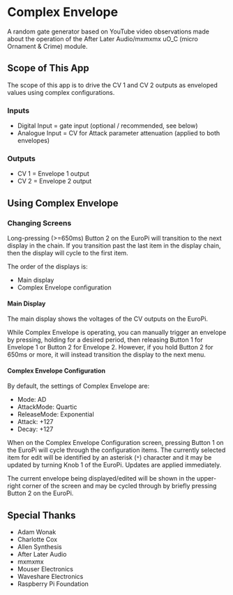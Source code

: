 # Complex Envelope

A random gate generator based on YouTube video observations made about the operation of the After Later Audio/mxmxmx uO_C (micro Ornament & Crime) module.

## Scope of This App

The scope of this app is to drive the CV 1 and CV 2 outputs as enveloped values using complex configurations.

### Inputs

- Digital Input = gate input (optional / recommended, see below)
- Analogue Input = CV for Attack parameter attenuation (applied to both envelopes)

### Outputs

- CV 1 = Envelope 1 output
- CV 2 = Envelope 2 output

## Using Complex Envelope

### Changing Screens

Long-pressing (>=650ms) Button 2 on the EuroPi will transition to the next display in the chain. If you transition past the last item in the display chain, then the display will cycle to the first item.

The order of the displays is:
- Main display
- Complex Envelope configuration

#### Main Display

The main display shows the voltages of the CV outputs on the EuroPi.

While Complex Envelope is operating, you can manually trigger an envelope by pressing, holding for a desired period, then releasing Button 1 for Envelope 1 or Button 2 for Envelope 2. However, if you hold Button 2 for 650ms or more, it will instead transition the display to the next menu.

#### Complex Envelope Configuration

By default, the settings of Complex Envelope are:

- Mode: AD
- AttackMode: Quartic
- ReleaseMode: Exponential
- Attack: +127
- Decay: +127

When on the Complex Envelope Configuration screen, pressing Button 1 on the EuroPi will cycle through the configuration items. The currently selected item for edit will be identified by an asterisk (`*`) character and it may be updated by turning Knob 1 of the EuroPi. Updates are applied immediately.

The current envelope being displayed/edited will be shown in the upper-right corner of the screen and may be cycled through by briefly pressing Button 2 on the EuroPi.

## Special Thanks

- Adam Wonak
- Charlotte Cox
- Allen Synthesis
- After Later Audio
- mxmxmx
- Mouser Electronics
- Waveshare Electronics
- Raspberry Pi Foundation
